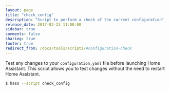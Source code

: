 ```yaml
---
layout: page
title: "check_config"
description: "Script to perform a check of the current configuration"
release_date: 2017-02-23 11:00:00
sidebar: true
comments: false
sharing: true
footer: true
redirect_from: /docs/tools/scripts/#configuration-check
---
```


Test any changes to your `configuration.yaml` file before launching Home Assistant. This script allows you to test changes without the need to restart Home Assistant.

```bash
$ hass --script check_config
```

